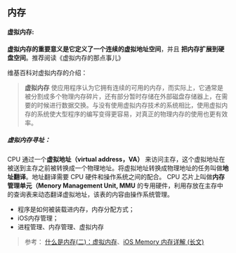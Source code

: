 ## 内存
#### 虚拟内存:
**虚拟内存的重要意义是它定义了一个连续的虚拟地址空间**，并且 **把内存扩展到硬盘空间**。推荐阅读《虚拟内存的那点事儿》

维基百科对虚拟内存的介绍：
> **虚拟内存** 使应用程序认为它拥有连续的可用的内存，而实际上，它通常是被分割成多个物理内存碎片，还有部分暂时存储在外部磁盘存储器上，在需要的时候进行数据交换。与没有使用虚拟内存技术的系统相比，使用虚拟内存的系统使大型程序的编写变得更容易，对真正的物理内存的使用也更有效率。

##### 虚拟内存寻址：
CPU 通过一个**虚拟地址（virtual address，VA）** 来访问主存，这个虚拟地址在被送到主存之前被转换成一个物理地址。将虚拟地址转换成物理地址的任务叫做**地址翻译**。地址翻译需要 CPU 硬件和操作系统之间的配合。 CPU 芯片上叫做**内存管理单元（Menory Management Unit, MMU** 的专用硬件，利用存放在主存中的查询表来动态翻译虚拟地址，该表的内容由操作系统管理。






- 程序是如何被装载进内存，内存分配方式；
- iOS内存管理；
- 进程管理、内存管理、虚拟内存




> 参考：
[什么是内存(二)：虚拟内存](https://www.cnblogs.com/yaoxiaowen/p/7805964.html)、[iOS Memory 内存详解 (长文)](https://juejin.cn/post/6844903902169710600)
